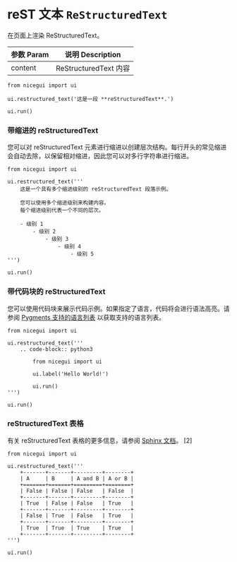# reST 文本 `ReStructuredText`

在页面上渲染 ReStructuredText。

| 参数 Param | 说明 Description |
| ---------- | ---------------- |
| content    | ReStructuredText 内容 |

```python:line-numbers
from nicegui import ui

ui.restructured_text('这是一段 **reStructuredText**.')

ui.run()
```

### 带缩进的 reStructuredText

您可以对 reStructuredText 元素进行缩进以创建层次结构。每行开头的常见缩进会自动去除，以保留相对缩进，因此您可以对多行字符串进行缩进。

```python:line-numbers
from nicegui import ui

ui.restructured_text('''
    这是一个具有多个缩进级别的 reStructuredText 段落示例。

    您可以使用多个缩进级别来构建内容。
    每个缩进级别代表一个不同的层次。

    - 级别 1
        - 级别 2
            - 级别 3
                - 级别 4
                    - 级别 5
''')

ui.run()
```

### 带代码块的 reStructuredText

您可以使用代码块来展示代码示例。如果指定了语言，代码将会进行语法高亮。请参阅 [Pygments 支持的语言列表](https://pygments.org/languages/) 以获取支持的语言列表。

```python:line-numbers
from nicegui import ui

ui.restructured_text('''
    .. code-block:: python3

        from nicegui import ui

        ui.label('Hello World!')

        ui.run()
''')

ui.run()
```

### reStructuredText 表格

有关 reStructuredText 表格的更多信息，请参阅 [Sphinx 文档](https://www.sphinx-doc.org/en/master/usage/restructuredtext/basics.html#tables)。 [2]

```python:line-numbers
from nicegui import ui

ui.restructured_text('''
    +-------+-------+---------+--------+
    | A     | B     | A and B | A or B |
    +=======+=======+=========+========+
    | False | False | False   | False  |
    +-------+-------+---------+--------+
    | True  | False | False   | True   |
    +-------+-------+---------+--------+
    | False | True  | False   | True   |
    +-------+-------+---------+--------+
    | True  | True  | True    | True   |
    +-------+-------+---------+--------+
''')

ui.run()
```